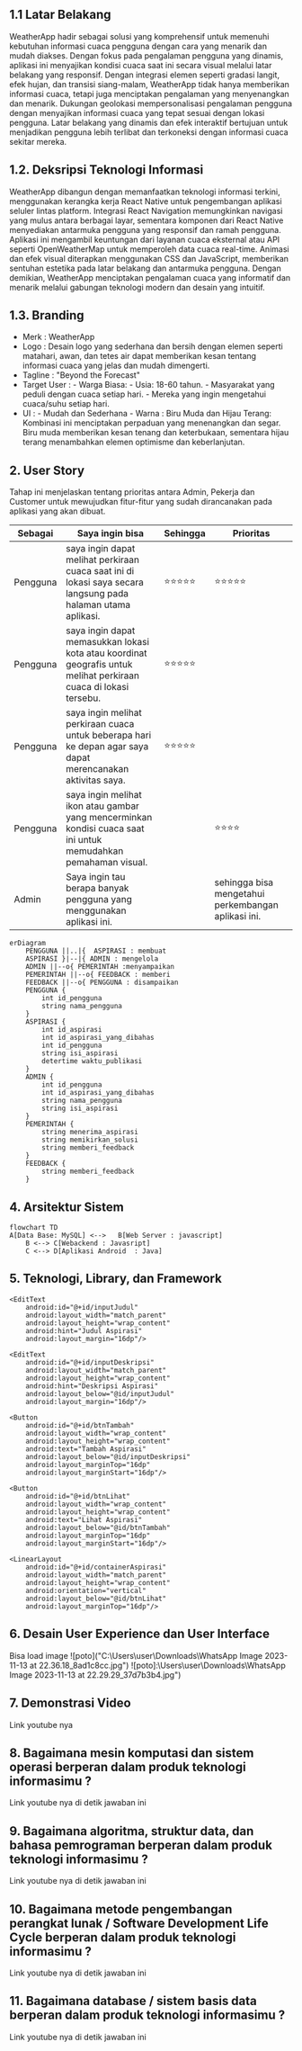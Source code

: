 ## 1.1 Latar Belakang

WeatherApp hadir sebagai solusi yang komprehensif untuk memenuhi kebutuhan informasi cuaca pengguna dengan cara yang menarik dan mudah diakses. Dengan fokus pada pengalaman pengguna yang dinamis, aplikasi ini menyajikan kondisi cuaca saat ini secara visual melalui latar belakang yang responsif. Dengan integrasi elemen seperti gradasi langit, efek hujan, dan transisi siang-malam, WeatherApp tidak hanya memberikan informasi cuaca, tetapi juga menciptakan pengalaman yang menyenangkan dan menarik. Dukungan geolokasi mempersonalisasi pengalaman pengguna dengan menyajikan informasi cuaca yang tepat sesuai dengan lokasi pengguna. Latar belakang yang dinamis dan efek interaktif bertujuan untuk menjadikan pengguna lebih terlibat dan terkoneksi dengan informasi cuaca sekitar mereka.

## 1.2. Deksripsi Teknologi Informasi

WeatherApp dibangun dengan memanfaatkan teknologi informasi terkini, menggunakan kerangka kerja React Native untuk pengembangan aplikasi seluler lintas platform. Integrasi React Navigation memungkinkan navigasi yang mulus antara berbagai layar, sementara komponen dari React Native menyediakan antarmuka pengguna yang responsif dan ramah pengguna. Aplikasi ini mengambil keuntungan dari layanan cuaca eksternal atau API seperti OpenWeatherMap untuk memperoleh data cuaca real-time. Animasi dan efek visual diterapkan menggunakan CSS dan JavaScript, memberikan sentuhan estetika pada latar belakang dan antarmuka pengguna. Dengan demikian, WeatherApp menciptakan pengalaman cuaca yang informatif dan menarik melalui gabungan teknologi modern dan desain yang intuitif.



## 1.3. Branding
- Merk : WeatherApp
- Logo : Desain logo yang sederhana dan bersih dengan elemen seperti matahari, awan, dan tetes air dapat memberikan kesan tentang informasi cuaca yang jelas dan mudah dimengerti.
- Tagline : "Beyond the Forecast"
- Target User :
      - Warga Biasa:
      - Usia: 18-60 tahun.
      - Masyarakat yang peduli dengan cuaca setiap hari.
      - Mereka yang ingin mengetahui cuaca/suhu setiap hari.
- UI :
      - Mudah dan Sederhana
      - Warna : Biru Muda dan Hijau Terang:
Kombinasi ini menciptakan perpaduan yang menenangkan dan segar. Biru muda memberikan kesan tenang dan keterbukaan, sementara hijau terang menambahkan elemen optimisme dan keberlanjutan.
    
## 2. User Story

Tahap ini menjelaskan tentang prioritas antara Admin, Pekerja dan Customer untuk  mewujudkan fitur-fitur yang sudah dirancanakan pada aplikasi yang akan dibuat.

Sebagai | Saya ingin bisa | Sehingga | Prioritas
---|------|------|---
Pengguna |saya ingin dapat melihat perkiraan cuaca saat ini di lokasi saya secara langsung pada halaman utama aplikasi. |⭐️⭐️⭐️⭐️⭐️  | ⭐️⭐️⭐️⭐️⭐️
Pengguna|  saya ingin dapat memasukkan lokasi kota atau koordinat geografis untuk melihat perkiraan cuaca di lokasi tersebu. | ⭐️⭐️⭐️⭐️⭐️
Pengguna| saya ingin melihat perkiraan cuaca untuk beberapa hari ke depan agar saya dapat merencanakan aktivitas saya. | ⭐️⭐️⭐️⭐️⭐️
Pengguna | saya ingin melihat ikon atau gambar yang mencerminkan kondisi cuaca saat ini untuk memudahkan pemahaman visual. |  | ⭐️⭐️⭐️⭐️
Admin | Saya ingin tau berapa banyak pengguna yang menggunakan aplikasi ini. ||sehingga bisa mengetahui perkembangan aplikasi ini.|  ⭐️⭐️⭐️⭐️⭐️
``` mermaid
erDiagram
    PENGGUNA ||..|{  ASPIRASI : membuat
    ASPIRASI }|--|{ ADMIN : mengelola
    ADMIN ||--o{ PEMERINTAH :menyampaikan
    PEMERINTAH ||--o{ FEEDBACK : memberi
    FEEDBACK ||--o{ PENGGUNA : disampaikan
    PENGGUNA {
        int id_pengguna
        string nama_pengguna
    }
    ASPIRASI {
        int id_aspirasi
        int id_aspirasi_yang_dibahas
        int id_pengguna
        string isi_aspirasi
        detertime waktu_publikasi
    }
    ADMIN {
        int id_pengguna
        int id_aspirasi_yang_dibahas
        string nama_pengguna
        string isi_aspirasi
    }
    PEMERINTAH {
        string menerima_aspirasi
        string memikirkan_solusi
        string memberi_feedback
    }
    FEEDBACK {
        string memberi_feedback
    }
```
## 4. Arsitektur Sistem
``` mermaid
flowchart TD
A[Data Base: MySQL] <-->   B[Web Server : javascript] 
    B <--> C[Webackend : Javasript] 
    C <--> D[Aplikasi Android  : Java]
```
## 5. Teknologi, Library, dan Framework

<?xml version="1.0" encoding="utf-8"?>
<RelativeLayout xmlns:android="http://schemas.android.com/apk/res/android"
    xmlns:tools="http://schemas.android.com/tools"
    android:layout_width="match_parent"
    android:layout_height="match_parent"
    tools:context=".MainActivity">

    <EditText
        android:id="@+id/inputJudul"
        android:layout_width="match_parent"
        android:layout_height="wrap_content"
        android:hint="Judul Aspirasi"
        android:layout_margin="16dp"/>

    <EditText
        android:id="@+id/inputDeskripsi"
        android:layout_width="match_parent"
        android:layout_height="wrap_content"
        android:hint="Deskripsi Aspirasi"
        android:layout_below="@id/inputJudul"
        android:layout_margin="16dp"/>

    <Button
        android:id="@+id/btnTambah"
        android:layout_width="wrap_content"
        android:layout_height="wrap_content"
        android:text="Tambah Aspirasi"
        android:layout_below="@id/inputDeskripsi"
        android:layout_marginTop="16dp"
        android:layout_marginStart="16dp"/>

    <Button
        android:id="@+id/btnLihat"
        android:layout_width="wrap_content"
        android:layout_height="wrap_content"
        android:text="Lihat Aspirasi"
        android:layout_below="@id/btnTambah"
        android:layout_marginTop="16dp"
        android:layout_marginStart="16dp"/>

    <LinearLayout
        android:id="@+id/containerAspirasi"
        android:layout_width="match_parent"
        android:layout_height="wrap_content"
        android:orientation="vertical"
        android:layout_below="@id/btnLihat"
        android:layout_marginTop="16dp"/>

</RelativeLayout>


## 6. Desain User Experience dan User Interface

Bisa load image 
![poto]("C:\Users\user\Downloads\WhatsApp Image 2023-11-13 at 22.36.18_8ad1c8cc.jpg")
![poto]:\Users\user\Downloads\WhatsApp Image 2023-11-13 at 22.29.29_37d7b3b4.jpg")
## 7. Demonstrasi Video

Link youtube nya

## 8. Bagaimana mesin komputasi dan sistem operasi berperan dalam produk teknologi informasimu ?

Link youtube nya di detik jawaban ini

## 9. Bagaimana algoritma, struktur data, dan bahasa pemrograman berperan dalam produk teknologi informasimu ?

Link youtube nya di detik jawaban ini

## 10. Bagaimana metode pengembangan perangkat lunak / Software Development Life Cycle berperan dalam produk teknologi informasimu ?

Link youtube nya di detik jawaban ini

## 11. Bagaimana database / sistem basis data berperan dalam produk teknologi informasimu ?

Link youtube nya di detik jawaban ini
